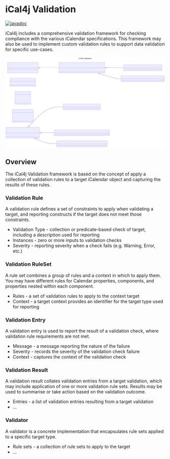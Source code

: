 # iCal4j Validation

[![javadoc](https://javadoc.io/badge2/org.mnode.ical4j/ical4j/javadoc.svg)](https://javadoc.io/doc/org.mnode.ical4j/ical4j/latest/ical4j.core/net/fortuna/ical4j/validate/package-summary.html)

iCal4j includes a comprehensive validation framework for checking compliance with the various iCalendar
specifications. This framework may also be used to implement custom validation rules to support data validation
for specific use-cases.

![validation.mmd.svg](images/validation.mmd.svg)

## Overview

The iCal4j Validation framework is based on the concept of apply a collection of validation rules to a target
iCalendar object and capturing the results of these rules.

### Validation Rule

A validation rule defines a set of constraints to apply when validating a target, and reporting constructs if
the target does not meet those constraints.

* Validation Type - collection or predicate-based check of target, including a description used for reporting
* Instances - zero or more inputs to validation checks
* Severity - reporting severity when a check fails (e.g. Warning, Error, etc.)

### Validation RuleSet

A rule set combines a group of rules and a context in which to apply them. You may have different rules for
Calendar properties, components, and properties nested within each component.

* Rules - a set of validation rules to apply to the context target
* Context - a target context provides an identifier for the target type used for reporting

### Validation Entry

A validation entry is used to report the result of a validation check, where validation rule requirements are
not met.

* Message - a message reporting the nature of the failure
* Severity - records the severity of the validation check failure
* Context - captures the context of the validation check

### Validation Result

A validation result collates validation entries from a target validation, which may include application of one
or more validation rule sets. Results may be used to summarise or take action based on the validation outcome.

* Entries - a list of validation entries resulting from a target validation
* ...

### Validator

A validator is a concrete implementation that encapsulates rule sets applied to a specific target type.

* Rule sets - a collection of rule sets to apply to the target
* ...

